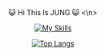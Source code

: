 <div align="center">
😺 Hi This Is JUNG 😺 <\n>

[![My Skills](https://skillicons.dev/icons?i=react,js,html,css,mysql,redux,aws)](https://skillicons.dev)


[![Top Langs](https://github-readme-stats.vercel.app/api/top-langs/?username=JUNG-won-park)](https://github.com/anuraghazra/github-readme-stats)
</div>
